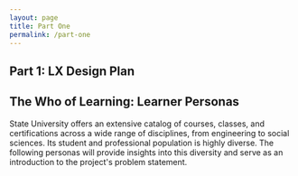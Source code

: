```yaml
---
layout: page
title: Part One
permalink: /part-one
---
```

<article class="pa2 pa3-ns mw7 center">
  <div>
    <h1 class="helvetica near-black tc f1 mt0 pa2">Part 1: LX Design Plan</h1>
    <h2 class="dark-gray f6 f5-l mt0">The Who of Learning: Learner Personas</h2>
    <p class="f6 f5-l lh-copy">
      State University offers an extensive catalog of courses, classes, and certifications across a wide range of disciplines, from engineering to social sciences. Its student and professional population is highly diverse. The following personas will provide insights into this diversity and serve as an introduction to the project's problem statement.
    </p>
  </div>
</article>
